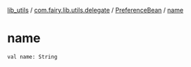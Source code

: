 [lib_utils](../../index.md) / [com.fairy.lib.utils.delegate](../index.md) / [PreferenceBean](index.md) / [name](./name.md)

# name

`val name: String`